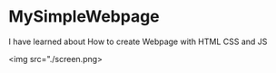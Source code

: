 # MySimpleWebpage
I have learned about How to create Webpage with HTML CSS and JS

<img src="./screen.png>
